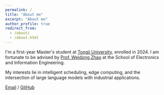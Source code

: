 ```yaml
---
permalink: /
title: "About me"
excerpt: "About me"
author_profile: true
redirect_from: 
  - /about/
  - /about.html
---
```

I'm a first-year Master's student at [Tongji University](https://www.tongji.edu.cn/), enrolled in 2024. I am fortunate to be advised by [Prof. Weidong Zhao](https://see.tongji.edu.cn/info/1379/10459.htm) at the School of Electronics and Information Engineering.

My interests lie in intelligent scheduling, edge computing, and the intersection of large language models with industrial applications.

[Email](mailto:2432046@tongji.edu.cn) / [GitHub](https://github.com/LakeForestCloud)


